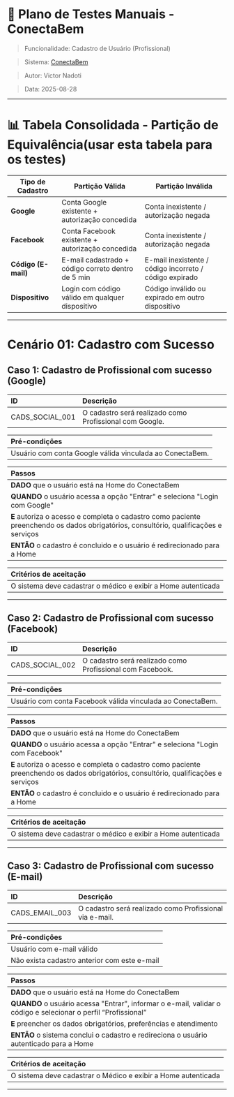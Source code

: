 # 🧪 Plano de Testes Manuais - ConectaBem
> Funcionalidade: Cadastro de Usuário (Profissional)

> Sistema: [ConectaBem](https://conecta-bem-front.vercel.app/)

> Autor: Victor Nadoti

> Data: 2025-08-28

---

# 📊 Tabela Consolidada - Partição de Equivalência(usar esta tabela para os testes)

| Tipo de Cadastro    | Partição Válida                                    | Partição Inválida                                       |
| ------------------- | -------------------------------------------------- | ------------------------------------------------------- |
| **Google**          | Conta Google existente + autorização concedida     | Conta inexistente / autorização negada                  |
| **Facebook**        | Conta Facebook existente + autorização concedida   | Conta inexistente / autorização negada                  |
| **Código (E-mail)** | E-mail cadastrado + código correto dentro de 5 min | E-mail inexistente / código incorreto / código expirado |
| **Dispositivo**     | Login com código válido em qualquer dispositivo    | Código inválido ou expirado em outro dispositivo        |

--- 

# Cenário 01: Cadastro com Sucesso
## Caso 1: Cadastro de Profissional com sucesso (Google)
| ID                | Descrição                                           |
| :---------------- | :-------------------------------------------------- |
| CADS\_SOCIAL\_001 | O cadastro será realizado como  Profissional com Google. |

| **Pré-condições**                                 |
| :------------------------------------------------ |
| Usuário com conta Google válida vinculada ao ConectaBem. |

| **Passos**                                                  |
| :---------------------------------------------------------- |
| **DADO** que o usuário está na Home do ConectaBem           |
| **QUANDO** o usuário acessa a opção "Entrar" e seleciona "Login com Google" | 
| **E** autoriza o acesso e completa o cadastro como paciente preenchendo os dados obrigatórios, consultório, qualificações e serviços |
| **ENTÃO** o cadastro é concluido e o usuário é redirecionado para a Home |


| **Critérios de aceitação**                                                 |
| :------------------------------------------------------------------------- |
| O sistema deve cadastrar o médico e exibir a Home autenticada |

___ 

## Caso 2: Cadastro de  Profissional com sucesso (Facebook)
| ID                | Descrição                                           |
| :---------------- | :-------------------------------------------------- |
| CADS\_SOCIAL\_002 | O cadastro será realizado como Profissional com Facebook. |

| **Pré-condições**                                 |
| :------------------------------------------------ |
| Usuário com conta Facebook válida vinculada ao ConectaBem. |

| **Passos**                                                  |
| :---------------------------------------------------------- |
| **DADO** que o usuário está na Home do ConectaBem           |
| **QUANDO** o usuário acessa a opção "Entrar" e seleciona "Login com Facebook" | 
| **E** autoriza o acesso e completa o cadastro como paciente preenchendo os dados obrigatórios, consultório, qualificações e serviços |
| **ENTÃO** o cadastro é concluido e o usuário é redirecionado para a Home |

| **Critérios de aceitação**                                                 |
| :------------------------------------------------------------------------- |
| O sistema deve cadastrar o médico e exibir a Home autenticada |

___ 

## Caso 3: Cadastro de Profissional com sucesso (E-mail)
| ID                | Descrição                                           |
| :---------------- | :-------------------------------------------------- |
| CADS\_EMAIL\_003| O cadastro será realizado como Profissional via e-mail. |

| **Pré-condições**                                 |
| :------------------------------------------------ |
| Usuário com e-mail válido |
| Não exista cadastro anterior com este e-mail |

| **Passos**                                                  |
| :---------------------------------------------------------- |
| **DADO** que o usuário está na Home do ConectaBem |      |
| **QUANDO** o usuário acessa "Entrar", informar o e-mail, validar o código e selecionar o perfil “Profissional” |
| **E** preencher os dados obrigatórios, preferências e atendimento | 
| **ENTÃO** o sistema conclui o cadastro e redireciona o usuário autenticado para a Home |

| **Critérios de aceitação**                                                 |
| :------------------------------------------------------------------------- |
| O sistema deve cadastrar o Médico e exibir a Home autenticada |

___ 
